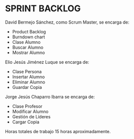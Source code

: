 # SPRINT BACKLOG

David Bermejo Sánchez, como Scrum Master, se encarga de:

* Product Backlog
* Burndown chart
* Clase Alumno
* Buscar Alumno
* Mostrar Alumno

Elio Jesús Jiménez Luque se encarga de:

* Clase Persona
* Insertar Alumno
* Eliminar Alumno
* Guardar Copia


Jorge Jesús Chaparro Ibarra se encarga de:

* Clase Profesor
* Modificar Alumno
* Gestión de Líderes
* Cargar Copia

Horas totales de trabajo 15 horas aproximadamente.